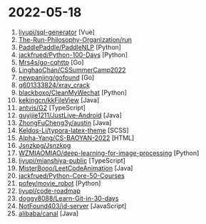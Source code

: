 # 2022-05-18

1. [liyupi/sql-generator](https://github.com/liyupi/sql-generator "🔨 用 JSON 来生成结构化的 SQL 语句，基于 Vue3 + TypeScript + Vite + Ant Design + MonacoEditor 实现，项目简单（重逻辑轻页面）、适合练手~") [Vue]
2. [The-Run-Philosophy-Organization/run](https://github.com/The-Run-Philosophy-Organization/run "润学全球官方指定GITHUB，整理润学宗旨、纲领、理论和各类润之实例；解决为什么润，润去哪里，怎么润三大问题； 并成为新中国人的核心宗教，核心信念。") 
3. [PaddlePaddle/PaddleNLP](https://github.com/PaddlePaddle/PaddleNLP "Easy-to-use and powerful NLP library with Awesome model zoo, supporting wide-range of NLP tasks from research to industrial applications, including Neural Search, Question Answering, Information Extraction and Sentiment Analysis end-to-end system.") [Python]
4. [jackfrued/Python-100-Days](https://github.com/jackfrued/Python-100-Days "Python - 100天从新手到大师") [Python]
5. [Mrs4s/go-cqhttp](https://github.com/Mrs4s/go-cqhttp "cqhttp的golang实现，轻量、原生跨平台.") [Go]
6. [LinghaoChan/CSSummerCamp2022](https://github.com/LinghaoChan/CSSummerCamp2022 "关于2022年CS保研夏令营通知公告的汇总。欢迎大家积极分享夏令营信息，资瓷一下互联网精神吼不吼啊？") 
7. [newpanjing/gofound](https://github.com/newpanjing/gofound "GoFound GoLang Full text search go语言全文检索引擎 基于平衡二叉树+正排索引、倒排索引实现 可支持亿级数据，毫秒级查询。 使用简单，使用http接口，任何系统都可以使用。") [Go]
8. [q601333824/xray_crack](https://github.com/q601333824/xray_crack "xray高级版本破解通用启动器") 
9. [blackboxo/CleanMyWechat](https://github.com/blackboxo/CleanMyWechat "自动删除 PC 端微信缓存数据，包括从所有聊天中自动下载的大量文件、视频、图片等数据内容，解放你的空间。") [Python]
10. [kekingcn/kkFileView](https://github.com/kekingcn/kkFileView "spring-boot打造文件文档在线预览项目") [Java]
11. [antvis/G2](https://github.com/antvis/G2 "📊 A highly interactive data-driven visualization grammar for statistical charts.") [TypeScript]
12. [guyijie1211/JustLive-Android](https://github.com/guyijie1211/JustLive-Android "📱一个整合国内多个直播平台内容的App") [Java]
13. [ZhongFuCheng3y/austin](https://github.com/ZhongFuCheng3y/austin "消息推送平台📝 推送下发【邮件】【短信】【微信服务号】【微信小程序】【企业微信】【钉钉】等消息类型。所使用的技术栈包括：SpringBoot、SpringDataJPA、MySQL、Docker、docker-compose、Kafka、Redis、Apollo、prometheus、Grafana、GrayLog、Flink、Xxl-job、Echarts等等") [Java]
14. [Keldos-Li/typora-latex-theme](https://github.com/Keldos-Li/typora-latex-theme "将Typora伪装成LaTeX的中文样式主题，本科生轻量级课程论文撰写的好帮手。This is a theme disguising Typora into Chinese LaTeX style.") [SCSS]
15. [Alpha-Yang/CS-BAOYAN-2022](https://github.com/Alpha-Yang/CS-BAOYAN-2022 "计算机保研交流群（QQ群号：605176069）") [HTML]
16. [Jsnzkpg/Jsnzkpg](https://github.com/Jsnzkpg/Jsnzkpg "白嫖/节点/vpn/白嫖/订阅/机场/翻墙TG代理/加速器/科学上网/教程/破解/软件/资源/网站/撸羊毛/ss/ssr/vmess/vless/v2ray/trojan/clash") 
17. [WZMIAOMIAO/deep-learning-for-image-processing](https://github.com/WZMIAOMIAO/deep-learning-for-image-processing "deep learning for image processing including classification and object-detection etc.") [Python]
18. [liyupi/mianshiya-public](https://github.com/liyupi/mianshiya-public "干净免费的面试刷题网站，帮助大家拿到满意的 offer！💎 React 前端 + Node 后端 + 云开发全栈项目 by 程序员鱼皮") [TypeScript]
19. [MisterBooo/LeetCodeAnimation](https://github.com/MisterBooo/LeetCodeAnimation "Demonstrate all the questions on LeetCode in the form of animation.（用动画的形式呈现解LeetCode题目的思路）") [Java]
20. [jackfrued/Python-Core-50-Courses](https://github.com/jackfrued/Python-Core-50-Courses "Python语言基础50课") 
21. [pofey/movie_robot](https://github.com/pofey/movie_robot "轻松便捷的与家人和朋友，一同享受多终端- 致的高品质私有化观影体验。") [Python]
22. [liyupi/code-roadmap](https://github.com/liyupi/code-roadmap "原创编程学习路线，包括全面的知识点、免费资源、面试题、学习建议、项目，适用于所有学习编程、求职的同学。已完成 Java、前端") 
23. [doggy8088/Learn-Git-in-30-days](https://github.com/doggy8088/Learn-Git-in-30-days "這是 Will 保哥在 2013 第 6 屆 iT 邦幫忙鐵人賽年度大獎的得獎著作【30 天精通 Git 版本控管】，歡迎大家 fork 我，如果有看見任何文字勘誤，也歡迎利用 pull request 來通知我修正，謝謝！") 
24. [NotFound403/id-server](https://github.com/NotFound403/id-server "An OAuth2 Authorization Server,Based on Spring Authorization Server") [JavaScript]
25. [alibaba/canal](https://github.com/alibaba/canal "阿里巴巴 MySQL binlog 增量订阅&消费组件") [Java]
